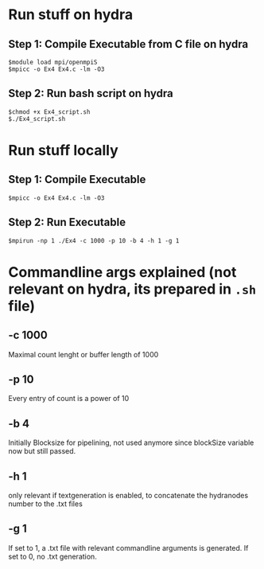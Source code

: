 # Run stuff on hydra
## Step 1: Compile Executable from C file on hydra
    $module load mpi/openmpiS
    $mpicc -o Ex4 Ex4.c -lm -O3

## Step 2: Run bash script on hydra
    $chmod +x Ex4_script.sh
    $./Ex4_script.sh

# Run stuff locally
## Step 1: Compile Executable
    $mpicc -o Ex4 Ex4.c -lm -O3

## Step 2: Run Executable
    $mpirun -np 1 ./Ex4 -c 1000 -p 10 -b 4 -h 1 -g 1

# Commandline args explained (not relevant on hydra, its prepared in `.sh` file)

## -c 1000
Maximal count lenght or buffer length of 1000

## -p 10
Every entry of count is a power of 10

## -b 4
Initially Blocksize for pipelining, not used anymore since blockSize variable now but still passed. 

## -h 1
only relevant if textgeneration is enabled, to concatenate the hydranodes number to the .txt files

## -g 1
If set to 1, a .txt file with relevant commandline arguments is generated. If set to 0, no .txt generation.

